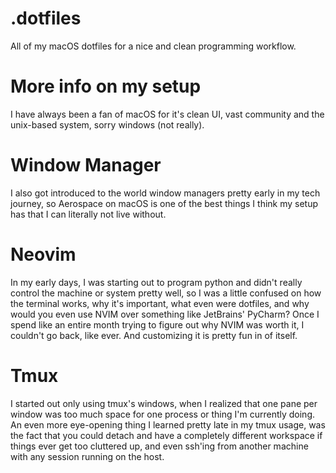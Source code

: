 # .dotfiles
All of my macOS dotfiles for a nice and clean programming workflow.

# More info on my setup
I have always been a fan of macOS for it's clean UI, vast community and the unix-based system, sorry windows (not really).

# Window Manager
I also got introduced to the world window managers pretty early in my tech journey, so Aerospace on macOS is one of the
best things I think my setup has that I can literally not live without.

# Neovim
In my early days, I was starting out to program python and didn't really control the machine or system pretty well, so I was a little confused
on how the terminal works, why it's important, what even were dotfiles, and why would you even use NVIM over something like JetBrains' PyCharm?
Once I spend like an entire month trying to figure out why NVIM was worth it, I couldn't go back, like ever. And customizing it is pretty fun in 
of itself.

# Tmux
I started out only using tmux's windows, when I realized that one pane per window was too much space for one process or thing I'm currently doing.
An even more eye-opening thing I learned pretty late in my tmux usage, was the fact that you could detach and have a completely different workspace
if things ever get too cluttered up, and even ssh'ing from another machine with any session running on the host.
